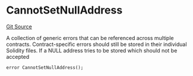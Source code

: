 # CannotSetNullAddress
[Git Source](https://github.com/FloorDAO/floor-v2/blob/fd4de86a192de96d73fe2e56a84ec542b57b1c69/src/contracts/utils/Errors.sol)

A collection of generic errors that can be referenced across multiple
contracts. Contract-specific errors should still be stored in their
individual Solidity files.
If a NULL address tries to be stored which should not be accepted


```solidity
error CannotSetNullAddress();
```

